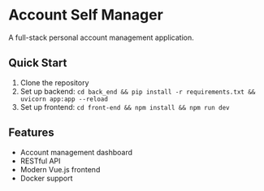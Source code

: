 # Account Self Manager

A full-stack personal account management application.

## Quick Start

1. Clone the repository
2. Set up backend: `cd back_end && pip install -r requirements.txt && uvicorn app:app --reload`
3. Set up frontend: `cd front-end && npm install && npm run dev`

## Features
- Account management dashboard
- RESTful API
- Modern Vue.js frontend
- Docker support
